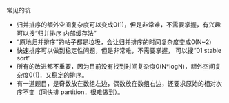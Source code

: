 常见的坑
- 归并排序的额外空间复杂度可以变成0(1)，但是非常难，不需要掌握，有兴趣可以搜“归并排序 内部缓存法”
- “原地归并排序”的帖子都是垃圾，会让归并排序的时间复杂度变成0(N~2)
- 快速排序可以做到稳定性问题，但是非常难，不需要掌握， 可以搜“01 stable sort’
- 所有的改进都不重要，因为目前没有找到时间复杂度0(N*logN)，额外空间复杂度0(1)，又稳定的排序。
- 有一道题目，是奇数放在数组左边，偶数放在数组右边，还要求原始的相对次序不变（同快排 partition，很难做到）。
